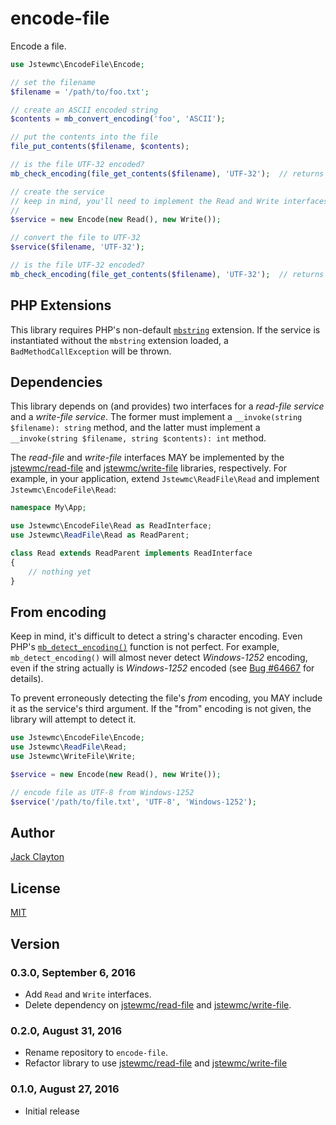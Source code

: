 # encode-file
Encode a file.

```php
use Jstewmc\EncodeFile\Encode;

// set the filename
$filename = '/path/to/foo.txt';

// create an ASCII encoded string
$contents = mb_convert_encoding('foo', 'ASCII');

// put the contents into the file
file_put_contents($filename, $contents);

// is the file UTF-32 encoded?
mb_check_encoding(file_get_contents($filename), 'UTF-32');  // returns false

// create the service
// keep in mind, you'll need to implement the Read and Write interfaces
//
$service = new Encode(new Read(), new Write());

// convert the file to UTF-32
$service($filename, 'UTF-32');

// is the file UTF-32 encoded?
mb_check_encoding(file_get_contents($filename), 'UTF-32');  // returns true
```

## PHP Extensions

This library requires PHP's non-default [`mbstring`](http://php.net/manual/en/book.mbstring.php) extension. If the service is instantiated without the `mbstring` extension loaded, a `BadMethodCallException` will be thrown.

## Dependencies

This library depends on (and provides) two interfaces for a _read-file service_ and a _write-file service_. The former must implement a `__invoke(string $filename): string` method, and the latter must implement a `__invoke(string $filename, string $contents): int` method. 

The _read-file_ and _write-file_ interfaces MAY be implemented by the [jstewmc/read-file](https://github.com/jstewmc/read-file) and [jstewmc/write-file](https://github.com/jstewmc/write-file) libraries, respectively. For example, in your application, extend `Jstewmc\ReadFile\Read` and implement `Jstewmc\EncodeFile\Read`:

```php
namespace My\App;

use Jstewmc\EncodeFile\Read as ReadInterface;
use Jstewmc\ReadFile\Read as ReadParent;

class Read extends ReadParent implements ReadInterface
{
    // nothing yet   
}
```

## From encoding

Keep in mind, it's difficult to detect a string's character encoding. Even PHP's [`mb_detect_encoding()`](http://php.net/manual/en/function.mb-detect-encoding.php) function is not perfect. For example, `mb_detect_encoding()` will almost never detect _Windows-1252_ encoding, even if the string actually is _Windows-1252_ encoded (see [Bug #64667](https://bugs.php.net/bug.php?id=64667) for details).

To prevent erroneously detecting the file's _from_ encoding, you MAY include it as the service's third argument. If the "from" encoding is not given, the library will attempt to detect it.

```php
use Jstewmc\EncodeFile\Encode;
use Jstewmc\ReadFile\Read;
use Jstewmc\WriteFile\Write;

$service = new Encode(new Read(), new Write());

// encode file as UTF-8 from Windows-1252
$service('/path/to/file.txt', 'UTF-8', 'Windows-1252');
```

## Author

[Jack Clayton](mailto:clayjs0@gmail.com)

## License

[MIT](https://github.com/jstewmc/encode-file/blob/master/LICENSE)

## Version

### 0.3.0, September 6, 2016

* Add `Read` and `Write` interfaces.
* Delete dependency on [jstewmc/read-file](https://github.com/jstewmc/read-file) and [jstewmc/write-file](https://github.com/jstewmc/write-file).

### 0.2.0, August 31, 2016

* Rename repository to `encode-file`.
* Refactor library to use [jstewmc/read-file](https://github.com/jstewmc/read-file) and [jstewmc/write-file](https://github.com/jstewmc/write-file)

### 0.1.0, August 27, 2016

* Initial release
